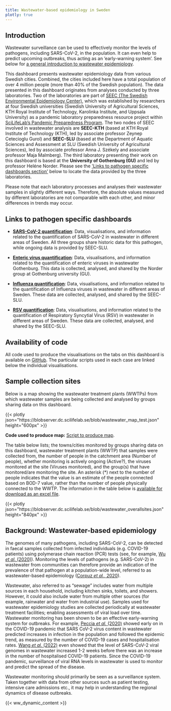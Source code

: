 ```yaml
---
title: Wastewater-based epidemiology in Sweden
plotly: true
---
```


## Introduction

Wastewater surveillance can be used to effectively monitor the levels of pathogens, including SARS-CoV-2, in the population. It can even help to predict upcoming outbreaks, thus acting as an ’early-warning system’. See below for [a general introduction to wastewater epidemiology](#background-wastewater-based-epidemiology).

This dashboard presents wastewater epidemiology data from various Swedish cities. Combined, the cities included here have a total population of over 4 million people (more than 40% of the Swedish population). The data presented in this dashboard originates from analyses conducted by three laboratories. Two of the laboratories are part of [SEEC (The Swedish Environmental Epidemiology Center)](https://www.scilifelab.se/pandemic-response/pandemic-laboratory-preparedness/swedish-environmental-epidemiology-center-seec/), which was established by researchers at four Swedish universities (Swedish University of Agricultural Sciences, KTH Royal Institute of Technology, Karolinka Institute, and Uppsala University) as a pandemic laboratory preparedness resource project within [SciLifeLab’s Pandemic Preparedness Program](https://www.scilifelab.se/pandemic-response). The two nodes of SEEC involved in wastewater analysis are **SEEC-KTH** (based at KTH Royal Institute of Technology (KTH), led by associate professor Zeynep Cetecioglu Gurol) and **SEEC-SLU** (based at the Department of Aquatic Sciences and Assessment at SLU (Swedish University of Agricultural Sciences), led by associate professor Anna J. Székely and associate professor Maja Malmberg). The third laboratory presenting their work on this dashboard is based at the **University of Gothenburg (GU)** and led by professor Heléne Norder. Please see the ['Links to pathogen specific dashboards section'](#Links-to-pathogen-specific-dashboards) below to locate the data provided by the three laboratories.

Please note that each laboratory processes and analyses their wastewater samples in slightly different ways. Therefore, the absolute values measured by different laboratories are not comparable with each other, and minor differences in trends may occur.

## Links to pathogen specific dashboards

- [**SARS-CoV-2 quantification**](/dashboards/covid_quantification/): Data, visualisations, and information related to the quantification of SARS-CoV-2 in wastewater in different areas of Sweden. All three groups share historic data for this pathogen, while ongoing data is provided by SEEC-SLU.

- [**Enteric virus quantification**](/dashboards/enteric_quantification/): Data, visualisations, and information related to the quantification of enteric viruses in wastewater Gothenburg. This data is collected, analysed, and shared by the Norder group at Gothenburg university (GU).

- [**Influenza quantification**](/dashboards/influenza_quantification/): Data, visualisations, and information related to the quantification of Influenza viruses in wastewater in different areas of Sweden. These data are collected, analysed, and shared by the SEEC-SLU.

- [**RSV quantification**](/dashboards/wastewater_rsv/): Data, visualisations, and information related to the quantification of Respiratory Syncytial Virus (RSV) in wastewater in different areas of Sweden. These data are collected, analysed, and shared by the SEEC-SLU.

## Availability of code

All code used to produce the visualisations on the tabs on this dashboard is available on [GitHub](https://github.com/ScilifelabDataCentre/pathogens-portal-visualisations/tree/main/wastewater). The particular scripts used in each case are linked below the individual visualisations.

## Sample collection sites

Below is a map showing the wastewater treatment plants (WWTPs) from which wastewater samples are being collected and analysed by groups sharing data on this dashboard.

<div class="plot_wrapper mb-3">
  <div class="table-responsive">{{< plotly json="https://blobserver.dc.scilifelab.se/blob/wastewater_map_test.json" height="600px" >}}</div>
</div>

**Code used to produce map:** [Script to produce map](https://github.com/ScilifelabDataCentre/pathogens-portal-visualisations/blob/main/wastewater/interactive_wastewater_map.py).

The table below lists; the towns/cities monitored by groups sharing data on this dashboard, wastewater treatment plants (WWTP) that samples were collected from, the number of people in the catchment area (Number of people), whether monitoring is actively ongoing (Active?), the viruses monitored at the site (Viruses monitored), and the group(s) that have monitored/are monitoring the site. An asterisk (*) next to the number of people indicates that the value is an estimate of the people connected based on BOD-7 value, rather than the number of people physically connected to the WWTP. The information in the table below is [available for download as an excel file](https://blobserver.dc.scilifelab.se/blob/overall_ww_collection_sites.xlsx).

  <div class="plot_wrapper mb-3">
  <div class="table-responsive">{{< plotly json="https://blobserver.dc.scilifelab.se/blob/wastewater_overallsites.json" height="840px" >}}</div>
</div>

## Background: Wastewater-based epidemiology

The genomes of many pathogens, including SARS-CoV-2, can be detected in faecal samples collected from infected individuals (e.g. COVID-19 patients) using polymerase chain reaction (PCR) tests (see, for example, [Wu _et al_. (2020)](<https://doi.org/10.1016/S2468-1253(20)30083-2>)). Monitoring the levels of pathogens (e.g. SARS-CoV-2) in wastewater from communities can therefore provide an indication of the prevalence of that pathogen at a population-wide level, referred to as wastewater-based epidemiology ([Corpuz _et al._, 2020](https://doi.org/10.1016/j.scitotenv.2020.140910)).

Wastewater, also referred to as “sewage” includes water from multiple sources in each household, including kitchen sinks, toilets, and showers. However, it could also include water from multiple other sources (for example, rainwater and water from industrial use). Samples used for wastewater epidemiology studies are collected periodically at wastewater treatment facilities; enabling assessments of viral load over time. Wastewater monitoring has been shown to be an effective early-warning system for outbreaks. For example, [Peccia _et al._ (2020)](https://doi.org/10.1038/s41587-020-0684-z) showed early on in the COVID-19 pandemic that SARS CoV-2 virus content in wastewater predicted increases in infection in the population and followed the epidemic trend, as measured by the number of COVID-19 cases and hospitalisation rates. [Wang _et al._ (2022)](https://pubmed.ncbi.nlm.nih.gov/36035197/) even showed that the level of SARS-CoV-2 viral genomes in wastewater increased 1-2 weeks before there was an increase in the number of hospitalised COVID-19 patients. Since the COVID-19 pandemic, surveillance of viral RNA levels in wastewater is used to monitor and predict the spread of the disease.

Wastewater monitoring should primarily be seen as a surveillance system. Taken together with data from other sources such as patient testing, intensive care admissions etc., it may help in understanding the regional dynamics of disease outbreaks.

{{< ww_dynamic_content >}}
